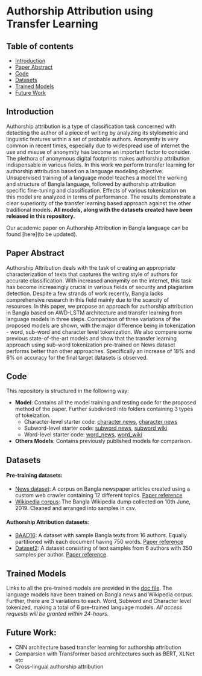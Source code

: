# Authorship Attribution using Transfer Learning

## Table of contents
- [Introduction](#Introduction)
- [Paper Abstract](#Paper-Abstract)
- [Code](#code)
- [Datasets](#Datasets)
- [Trained Models](#Trained-Models)
- [Future Work](#Future-Work)

## Introduction

Authorship attribution is a type of classification task concerned with detecting the author of a piece of writing by analyzing its stylometric and linguistic features within a set of probable authors. Anonymity is very common in recent times, especially due to widespread use of internet the use and misuse of anonymity has become an important factor to consider. The plethora of anonymous digital footprints makes authorship attribution indispensable in various fields.
In this work we perform transfer learning for authorship attribution based on a language modeling objective. Unsupervised training of a language model teaches a model the working and structure of Bangla language, followed by authorship attribution specific fine-tuning and classification. Effects of various tokenization on this model are analyzed in terms of performance. The results demonstrate a clear superiority of the transfer learning based approach against the other traditional models.
**All models, along with the datasets created have been released in this repository.**

Our academic paper on Authorship Attribution in Bangla language can be found [here](to be updated).

## Paper Abstract
Authorship Attribution deals with the task of creating an appropriate characterization of texts that captures the writing style of authors for accurate classification. With increased anonymity on the internet, this task has become increasingly crucial in various fields of security and plagiarism detection. Despite a few strands of work recently, Bangla lacks comprehensive research in this field mainly due to the scarcity of resources. In this paper, we propose an approach for authorship attribution in Bangla based on AWD-LSTM architecture and transfer learning from language models in three steps. Comparison of three variations of the proposed models are shown, with the major difference being in tokenization - word, sub-word and character level tokenization. We also compare some previous state-of-the-art models and show that the transfer learning approach using sub-word tokenization pre-trained on News dataset performs better than other approaches. Specifically an increase of 18\% and 6\% on accuracy for the final target datasets is observed.

## Code
This repository is structured in the following way:
- **Model**: Contains all the model training and testing code for the proposed method of the paper. Further subdivided into folders containing 3 types of tokeization.
    - Character-level starter code: [character news](https://github.com/tanny411/Authorship-Attribution-using-Transfer-Learning/blob/master/Model/Character-level/character%20news.ipynb), [character news](https://github.com/tanny411/Authorship-Attribution-using-Transfer-Learning/blob/master/Model/Character-level/character%20wiki.ipynb) 
    - Subword-level starter code: [subword news](https://github.com/tanny411/Authorship-Attribution-using-Transfer-Learning/blob/master/Model/Subword-level/subword%20news.ipynb), [subword wiki](https://github.com/tanny411/Authorship-Attribution-using-Transfer-Learning/blob/master/Model/Subword-level/subword%20wiki.ipynb)
    - Word-level starter code: [word_news](https://github.com/tanny411/Authorship-Attribution-using-Transfer-Learning/blob/master/Model/Word-level/word_news.ipynb), [word_wiki](https://github.com/tanny411/Authorship-Attribution-using-Transfer-Learning/blob/master/Model/Word-level/word_wiki.ipynb)
- **Others Models**: Contains previously published models for comparison.

## Datasets
#### Pre-training datasets:
- [News dataset](https://data.mendeley.com/datasets/xp92jxr8wn/1?fbclid=IwAR09nbvU3G4tNoI6zuLoL3FMhvggdE6RuLFOyKMHubrHd7PivLGJeCTch9k): A corpus on Bangla newspaper articles created using a custom web crawler containing 12 different topics. [Paper reference](https://arxiv.org/abs/1911.07613)
- [Wikipedia corpus](https://data.mendeley.com/datasets/3ph3n78fp7/1?fbclid=IwAR2qOFI27mVQoEMdJBUinL0k_zCjzEMpnFk74cKANhil7oKGSgbT_6E8keI): The Bangla Wikipedia dump collected on 10th June, 2019. Cleaned and arranged into samples in csv.

#### Authorship Attribution datasets:
- [BAAD16](https://data.mendeley.com/datasets/6d9jrkgtvv/4): A dataset with sample Bangla texts from 16 authors. Equally partitioned with each document having 750 words. [Paper reference](https://arxiv.org/abs/2001.05316)
- [Dataset2](https://data.mendeley.com/datasets/w9wkd7g43f/5): A dataset consisting of text samples from 6 authors with 350 samples per author. [Paper reference](https://ieeexplore.ieee.org/document/8631977).

## Trained Models
Links to all the pre-trained models are provided in the [doc file](https://docs.google.com/document/d/1S3pVPXNVy_F5wP_TLKSQuideKx8EesjbBT5XHlItJM0/edit?usp=sharing). The language models have been trained on Bangla news and Wikipedia corpus. Further, there are 3 variations to each. Word, Subword and Character level tokenized, making a total of 6 pre-trained language models.
*All access requests will be granted within 24-hours.*

## Future Work:
- CNN architecture based transfer learning for authorship attribution
- Comparsion with Transformer based architectures such as BERT, XLNet etc
- Cross-lingual authorship attribution
